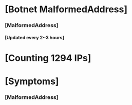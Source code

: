 # [Botnet MalformedAddress]
### [MalformedAddress]
#### [Updated every 2~3 hours]

# [Counting 1294 IPs]

# [Symptoms] 
###   [MalformedAddress]
